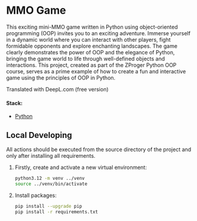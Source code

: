 # MMO Game

This exciting mini-MMO game written in Python using object-oriented programming (OOP) invites you to an exciting adventure. Immerse yourself in a dynamic world where you can interact with other players, fight formidable opponents and explore enchanting landscapes.  The game clearly demonstrates the power of OOP and the elegance of Python, bringing the game world to life through well-defined objects and interactions. This project, created as part of the ZProger Python OOP course, serves as a prime example of how to create a fun and interactive game using the principles of OOP in Python.

Translated with DeepL.com (free version)

#### Stack:

- [Python](https://www.python.org/downloads/)

## Local Developing

All actions should be executed from the source directory of the project and only after installing all requirements.

1. Firstly, create and activate a new virtual environment:
   ```bash
   python3.12 -m venv ../venv
   source ../venv/bin/activate
   ```
   
2. Install packages:
   ```bash
   pip install --upgrade pip
   pip install -r requirements.txt
   ```
